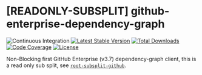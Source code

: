 # [READONLY-SUBSPLIT] github-enterprise-dependency-graph


![Continuous Integration](https://github.com/php-api-clients/github-enterprise-dependency-graph/workflows/Continuous%20Integration/badge.svg)
[![Latest Stable Version](https://poser.pugx.org/api-clients/github-enterprise-dependency-graph/v/stable.png)](https://packagist.org/packages/api-clients/github-enterprise-dependency-graph)
[![Total Downloads](https://poser.pugx.org/api-clients/github-enterprise-dependency-graph/downloads.png)](https://packagist.org/packages/api-clients/github-enterprise-dependency-graph)
[![Code Coverage](https://scrutinizer-ci.com/g/php-api-clients/github-enterprise-dependency-graph/badges/coverage.png?b==)](https://scrutinizer-ci.com/g/php-api-clients/github-enterprise-dependency-graph/?branch=)
[![License](https://poser.pugx.org/api-clients/github-enterprise-dependency-graph/license.png)](https://packagist.org/packages/api-clients/github-enterprise-dependency-graph)

Non-Blocking first GitHub Enterprise (v3.7) dependency-graph client, this is a read only sub split, see [`root-subsplit-github`](https://github.com/php-api-clients/root-subsplit-github).
